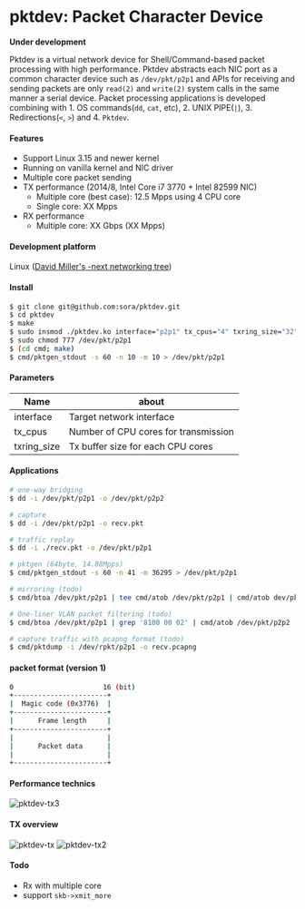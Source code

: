pktdev: Packet Character Device
===============================

**Under development**

Pktdev is a virtual network device for Shell/Command-based packet processing with high performance.
Pktdev abstracts each NIC port as a common character device such as `/dev/pkt/p2p1` and APIs for receiving and sending packets are only  `read(2)` and `write(2)` system calls in the same manner a serial device.
Packet processing applications is developed combining with 1. OS commands(`dd`, `cat`, etc), 2. UNIX PIPE(`|`), 3. Redirections(`<`, `>`) and 4. `Pktdev`.

#### Features

* Support Linux 3.15 and newer kernel
* Running on vanilla kernel and NIC driver
* Multiple core packet sending
* TX performance (2014/8, Intel Core i7 3770 + Intel 82599 NIC)
  * Multiple core (best case): 12.5 Mpps using 4 CPU core
  * Single core: XX Mpps
* RX performance
  * Multiple core: XX Gbps (XX Mpps)

#### Development platform

Linux ([David Miller's -next networking tree](https://kernel.googlesource.com/pub/scm/linux/kernel/git/davem/net-next/))

#### Install
```bash
$ git clone git@github.com:sora/pktdev.git
$ cd pktdev
$ make
$ sudo insmod ./pktdev.ko interface="p2p1" tx_cpus="4" txring_size="32"
$ sudo chmod 777 /dev/pkt/p2p1
$ (cd cmd; make)
$ cmd/pktgen_stdout -s 60 -n 10 -m 10 > /dev/pkt/p2p1
```

#### Parameters

Name        | about
------------|--------------------------------------
interface   | Target network interface
tx_cpus     | Number of CPU cores for transmission
txring_size | Tx buffer size for each CPU cores

#### Applications

```bash
# one-way bridging
$ dd -i /dev/pkt/p2p1 -o /dev/pkt/p2p2

# capture
$ dd -i /dev/pkt/p2p1 -o recv.pkt

# traffic replay
$ dd -i ./recv.pkt -o /dev/pkt/p2p1

# pktgen (64byte, 14.88Mpps)
$ cmd/pktgen_stdout -s 60 -n 41 -m 36295 > /dev/pkt/p2p1

# mirroring (todo)
$ cmd/btoa /dev/pkt/p2p1 | tee cmd/atob /dev/pkt/p2p1 | cmd/atob dev/pkt/p2p2

# One-liner VLAN packet filtering (todo)
$ cmd/btoa /dev/pkt/p2p1 | grep '8100 00 02' | cmd/atob /dev/pkt/p2p2

# capture traffic with pcapng format (todo)
$ cmd/pktdump -i /dev/rpkt/p2p1 -o recv.pcapng
```

#### packet format (version 1)

````bash
0                      16 (bit)
+-----------------------+
|  Magic code (0x3776)  |
+-----------------------+
|      Frame length     |
+-----------------------+
|                       |
|      Packet data      |
|                       |
+-----------------------+
````

#### Performance technics

![pktdev-tx3](https://raw.githubusercontent.com/wiki/sora/pktdev/i/pktdev-tx3.png)


#### TX overview

![pktdev-tx](https://raw.githubusercontent.com/wiki/sora/pktdev/i/pktdev-tx.png)
![pktdev-tx2](https://raw.githubusercontent.com/wiki/sora/pktdev/i/pktdev-tx2.png)


#### Todo

* Rx with multiple core
* support `skb->xmit_more`
